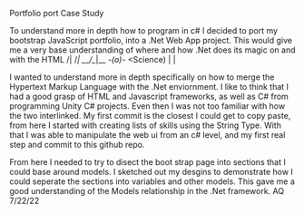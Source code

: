 Portfolio port Case Study

To understand more in depth how to program in c# I decided to port my bootstrap JavaScript portfolio, into a .Net Web App project.
This would give me a very base understanding of where and how .Net does its magic on and with the HTML 
     /|
    /*|
 __/_*|__
_-(*o*)-_  <Science)
   | |

I wanted to understand more in depth specifically on how to merge the Hypertext Markup Language with the .Net enviornment. 
I like to think that I had a good grasp of HTML and Javascript frameworks, as well as C# from programming Unity C# projects. Even then
I was not too familiar with how the two interlinked. My first commit is the closest I could get to copy paste, from here 
I started  with creating lists of skills using the String Type. With that I was able 
to manipulate the web ui from an c# level, and my first real step and commit to this github repo. 

From here I needed to try to disect the boot strap page into sections that I could base around models. I sketched out my desgins
to demonstrate how I could seperate the sections into variables and other models. This gave me a good understanding of the Models 
relationship in the .Net framework. AQ 7/22/22
